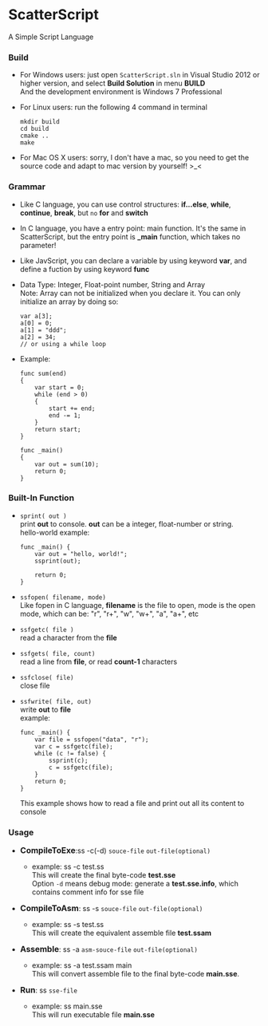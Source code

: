 ScatterScript
=============

A Simple Script Language

### Build

- For Windows users: just open `ScatterScript.sln` in Visual Studio 2012 or higher 
version, and select **Build Solution** in menu **BUILD**  
And the development environment is Windows 7 Professional
- For Linux users: run the following 4 command in terminal

  ```
  mkdir build
  cd build
  cmake ..
  make
  ```

- For Mac OS X users: sorry, I don't have a mac, so you need to get the source code and adapt to mac version by yourself!   >_<


### Grammar

- Like C language, you can use control structures: **if...else**, **while**, **continue**, **break**, but `no` **for** and **switch**

- In C language, you have a entry point: main function. It's the same in ScatterScript, but the entry point is **_main** function, which takes no parameter!

- Like JavScript, you can declare a variable by using keyword **var**, and define a fuction by using keyword **func**

- Data Type: Integer, Float-point number, String and Array  
Note: Array can not be initialized when you declare it. You can only initialize an array by doing so:
  ```
  var a[3];
  a[0] = 0;
  a[1] = "ddd";
  a[2] = 34;  
  // or using a while loop
  ```

- Example:
  ```
  func sum(end)
  {
	  var start = 0;
	  while (end > 0)
	  {
		  start += end;
		  end -= 1;
	  }
	  return start;
  }

  func _main()
  {
	  var out = sum(10);
	  return 0;
  }
  ```

### Built-In Function

- `sprint( out )`  
print **out** to console. **out** can be a integer, float-number or string.  
hello-world example:
    ```
    func _main() {
        var out = "hello, world!";
        ssprint(out);

        return 0;
    }
    ```
- `ssfopen( filename, mode)`   
Like fopen in C language, **filename** is the file to open, mode is the open mode, which can be: "r", "r+", "w", "w+", "a", "a+", etc
- `ssfgetc( file )`  
read a character from the **file**  
- `ssfgets( file, count)`  
read a line from **file**, or read **count-1** characters  
- `ssfclose( file)`  
close file  
- `ssfwrite( file, out)`  
write **out** to **file**  
 example:
    ```
    func _main() {
        var file = ssfopen("data", "r");
        var c = ssfgetc(file);
        while (c != false) {
            ssprint(c);
            c = ssfgetc(file);
        }
        return 0;
    }
    ```
    
    This example shows how to read a file and print out all its content to console

### Usage

- **<span style="font-size:16px">CompileToExe</span>**:ss -c(-d) `souce-file` `out-file(optional)`
  + example: ss -c test.ss  
This will create the final byte-code **test.sse**  
Option `-d` means debug mode: generate a **test.sse.info**, which contains comment info for sse file

- **<span style="font-size:16px">CompileToAsm</span>**: ss -s `souce-file` `out-file(optional)`
  + example: ss -s test.ss  
This will create the equivalent assemble file **test.ssam**

- **<span style="font-size:16px">Assemble</span>**: ss -a `asm-souce-file` `out-file(optional)`
  + example: ss -a test.ssam main  
This will convert assemble file to the final byte-code **main.sse**. 


- **<span style="font-size:16px">Run</span>**: ss `sse-file`
  + example:  ss main.sse   
This will run executable file **main.sse**